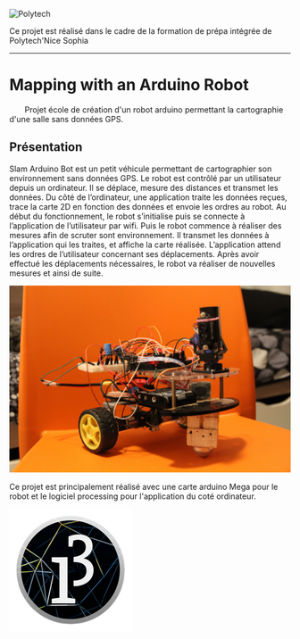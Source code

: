 ![Polytech](http://www.polytechnice.fr/jahia/jsp/jahia/templates/inc/img/polytech_nice-sophia.png)

Ce projet est réalisé dans le cadre de la formation de prépa intégrée de Polytech'Nice Sophia
* * *
# Mapping with an Arduino Robot
&nbsp;&nbsp;&nbsp;&nbsp;&nbsp;&nbsp; Projet école de création d'un robot arduino permettant la cartographie d'une salle sans données GPS.

## Présentation

Slam Arduino Bot est un petit véhicule permettant de cartographier son environnement sans données GPS. 
Le robot est contrôlé par un utilisateur depuis un ordinateur. Il se déplace, mesure des distances et transmet les données. Du côté de l’ordinateur, une application traite les données reçues, trace la carte 2D en fonction des données et envoie les ordres au robot.
Au début du fonctionnement, le robot s’initialise puis se connecte à l’application de l’utilisateur par wifi. Puis le robot commence à réaliser des mesures afin de scruter sont environnement. Il transmet les données à l’application qui les traites, et affiche la carte réalisée.  L’application attend les ordres de l’utilisateur concernant ses déplacements. Après avoir effectué les déplacements nécessaires, le robot va réaliser de nouvelles mesures et ainsi de suite.

![Photo du robot](/documentation/Images/robot_final.JPG) 
  
Ce projet est principalement réalisé avec une carte arduino Mega pour le robot et le logiciel processing pour l'application du coté ordinateur.

![Logo Processing](/documentation/Images/processing3-logo.png) 
